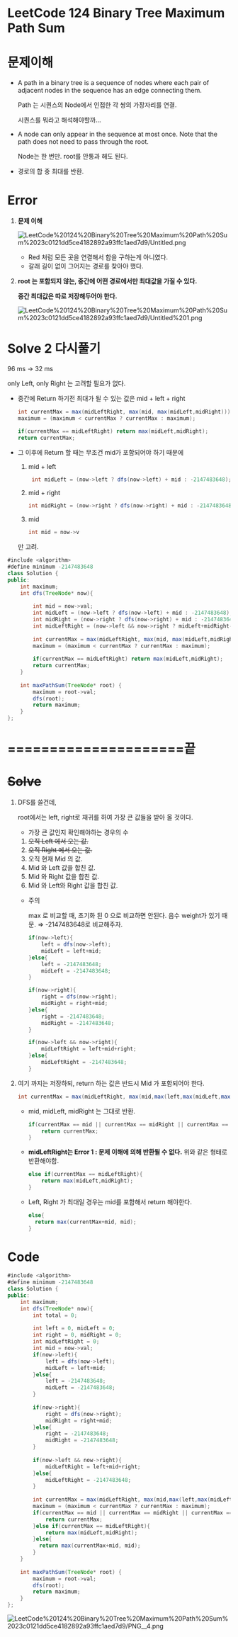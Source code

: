 # LeetCode 124 Binary Tree Maximum Path Sum

# 문제이해

- A path in a binary tree is a sequence of nodes where each pair of adjacent nodes in the sequence has an edge connecting them.

    Path 는 시퀀스의 Node에서 인접한 각 쌍의 가장자리를 연결.

    시퀀스를 뭐라고 해석해야할까...

- A node can only appear in the sequence at most once. 
Note that the path does not need to pass through the root.

    Node는 한 번만.
    root를 안통과 해도 된다.

- 경로의 합 중 최대를 반환.

# Error

1.  **문제 이해**

    ![LeetCode%20124%20Binary%20Tree%20Maximum%20Path%20Sum%2023c0121dd5ce4182892a93ffc1aed7d9/Untitled.png](LeetCode%20124%20Binary%20Tree%20Maximum%20Path%20Sum%2023c0121dd5ce4182892a93ffc1aed7d9/Untitled.png)

    - Red 처럼 모든 곳을 연결해서 합을 구하는게 아니였다.
    - 갈래 길이 없이 그어지는 경로를 찾아야 했다.

2. **root 는 포함되지 않는, 중간에 어떤 경로에서만 최대값을 가질 수 있다.**

    **중간 최대값은 따로 저장해두어야 한다.**

    ![LeetCode%20124%20Binary%20Tree%20Maximum%20Path%20Sum%2023c0121dd5ce4182892a93ffc1aed7d9/Untitled%201.png](LeetCode%20124%20Binary%20Tree%20Maximum%20Path%20Sum%2023c0121dd5ce4182892a93ffc1aed7d9/Untitled%201.png)

# Solve 2 다시풀기

96 ms → 32 ms

only Left,  only Right 는 고려할 필요가 없다.

- 중간에 Return 하기전 최대가 될 수 있는 값은 mid + left + right

    ```java
    int currentMax = max(midLeftRight, max(mid, max(midLeft,midRight)));
    maximum = (maximum < currentMax ? currentMax : maximum);

    if(currentMax == midLeftRight) return max(midLeft,midRight);
    return currentMax;
    ```

- 그 이후에 Return 할 때는 무조건 mid가 포함되어야 하기 때문에
    1. mid + left

        ```java
         int midLeft = (now->left ? dfs(now->left) + mid : -2147483648);
        ```

    2. mid + right

        ```java
        int midRight = (now->right ? dfs(now->right) + mid : -2147483648);
        ```

    3. mid

        ```java
        int mid = now->v
        ```

    만 고려.

```java
#include <algorithm>
#define minimum -2147483648
class Solution {
public:
    int maximum;
    int dfs(TreeNode* now){
        
        int mid = now->val;
        int midLeft = (now->left ? dfs(now->left) + mid : -2147483648);
        int midRight = (now->right ? dfs(now->right) + mid : -2147483648);
        int midLeftRight = (now->left && now->right ? midLeft+midRight-mid : -2147483648);
        
        int currentMax = max(midLeftRight, max(mid, max(midLeft,midRight)));
        maximum = (maximum < currentMax ? currentMax : maximum);
        
        if(currentMax == midLeftRight) return max(midLeft,midRight);
        return currentMax;
    }
    
    int maxPathSum(TreeNode* root) {
        maximum = root->val;
        dfs(root);
        return maximum;
    }
};
```

# =====================끝

# ~~Solve~~

1. DFS를 쓸건데, 

    root에서는 left, right로 재귀를 하여 가장 큰 값들을 받아 올 것이다.

    - 가장 큰 값인지 확인해야하는 경우의 수
    1. ~~오직 Left 에서 오는 값.~~
    2. ~~오직 Right 에서 오는 값.~~
    3. 오직 현재 Mid 의 값.
    4. Mid 와 Left 값을 합친 값.
    5. Mid 와 Right 값을 합친 값.
    6. Mid 와 Left와 Right 값을 합친 값.
    - 주의

        max 로 비교할 때, 초기화 된 0 으로 비교하면 안된다. 음수 weight가 있기 때문. ⇒ -2147483648로 비교해주자.

        ```java
        if(now->left){
            left = dfs(now->left);  
            midLeft = left+mid;
        }else{
            left = -2147483648;
            midLeft = -2147483648;
        }

        if(now->right){
            right = dfs(now->right);
            midRight = right+mid;
        }else{
            right = -2147483648;
            midRight = -2147483648;
        }

        if(now->left && now->right){
            midLeftRight = left+mid+right;
        }else{
            midLeftRight = -2147483648;
        }
        ```

2. 여기 까지는 저장하되, return 하는 값은 반드시 Mid 가 포함되어야 한다.

    ```java
    int currentMax = max(midLeftRight, max(mid,max(left,max(midLeft,max(right,midRight)))));
    ```

    - mid, midLeft, midRight 는 그대로 반환.

        ```java
        if(currentMax == mid || currentMax == midRight || currentMax == midLeft){
            return currentMax;
        }
        ```

    - **midLeftRight는 Error 1 : 문제 이해에 의해 반환될 수 없다.**
    위와 같은 형태로 반환해야함.

        ```java
        else if(currentMax == midLeftRight){
            return max(midLeft,midRight);
        }
        ```

    - Left, Right 가 최대일 경우는 mid를 포함해서 return 해야한다.

        ```java
        else{
          return max(currentMax+mid, mid);  
        }
        ```

# Code

```java
#include <algorithm>
#define minimum -2147483648
class Solution {
public:
    int maximum;
    int dfs(TreeNode* now){
        int total = 0;
        
        int left = 0, midLeft = 0;
        int right = 0, midRight = 0;
        int midLeftRight = 0;
        int mid = now->val;
        if(now->left){
            left = dfs(now->left);  
            midLeft = left+mid;
        }else{
            left = -2147483648;
            midLeft = -2147483648;
        }
        
        if(now->right){
            right = dfs(now->right);
            midRight = right+mid;
        }else{
            right = -2147483648;
            midRight = -2147483648;
        }
        
        if(now->left && now->right){
            midLeftRight = left+mid+right;
        }else{
            midLeftRight = -2147483648;
        }
        
        int currentMax = max(midLeftRight, max(mid,max(left,max(midLeft,max(right,midRight)))));
        maximum = (maximum < currentMax ? currentMax : maximum);
        if(currentMax == mid || currentMax == midRight || currentMax == midLeft){
            return currentMax;
        }else if(currentMax == midLeftRight){
            return max(midLeft,midRight);
        }else{
          return max(currentMax+mid, mid);  
        } 
    }
    
    int maxPathSum(TreeNode* root) {
        maximum = root->val;
        dfs(root);
        return maximum;
    }
};
```

![LeetCode%20124%20Binary%20Tree%20Maximum%20Path%20Sum%2023c0121dd5ce4182892a93ffc1aed7d9/PNG__4.png](LeetCode%20124%20Binary%20Tree%20Maximum%20Path%20Sum%2023c0121dd5ce4182892a93ffc1aed7d9/PNG__4.png)